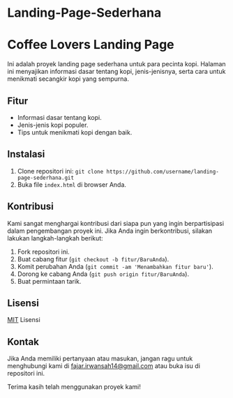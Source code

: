 # Landing-Page-Sederhana
# Coffee Lovers Landing Page

Ini adalah proyek landing page sederhana untuk para pecinta kopi. Halaman ini menyajikan informasi dasar tentang kopi, jenis-jenisnya, serta cara untuk menikmati secangkir kopi yang sempurna.

## Fitur

- Informasi dasar tentang kopi.
- Jenis-jenis kopi populer.
- Tips untuk menikmati kopi dengan baik.

## Instalasi

1. Clone repositori ini: `git clone https://github.com/username/landing-page-sederhana.git`
2. Buka file `index.html` di browser Anda.

## Kontribusi

Kami sangat menghargai kontribusi dari siapa pun yang ingin berpartisipasi dalam pengembangan proyek ini. Jika Anda ingin berkontribusi, silakan lakukan langkah-langkah berikut:

1. Fork repositori ini.
2. Buat cabang fitur (`git checkout -b fitur/BaruAnda`).
3. Komit perubahan Anda (`git commit -am 'Menambahkan fitur baru'`).
4. Dorong ke cabang Anda (`git push origin fitur/BaruAnda`).
5. Buat permintaan tarik.

## Lisensi

[MIT](link-lisensi) Lisensi

## Kontak

Jika Anda memiliki pertanyaan atau masukan, jangan ragu untuk menghubungi kami di [fajar.irwansah14@gmail.com](mailto:fajar.irwansah14@gmail.com) atau buka isu di repositori ini.

Terima kasih telah menggunakan proyek kami!

